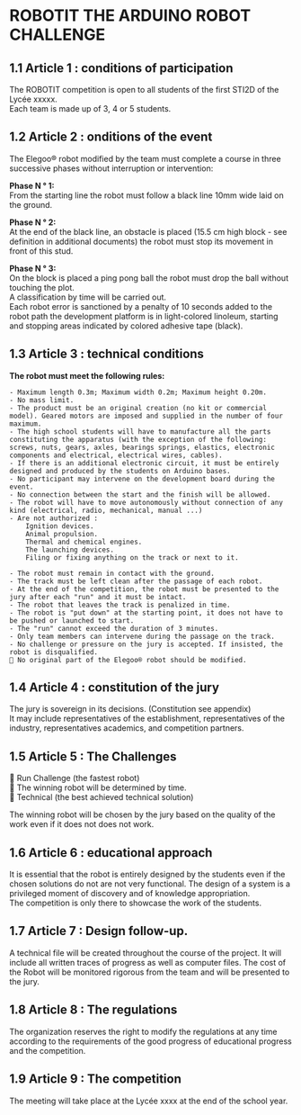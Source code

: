 # ROBOTIT THE ARDUINO ROBOT CHALLENGE

## 1.1 Article 1 : conditions of participation
  The ROBOTIT competition is open to all students of the first STI2D of the Lycée xxxxx.<br>
  Each team is made up of 3, 4 or 5 students.
  

## 1.2 Article 2 : onditions of the event
  The Elegoo® robot modified by the team must complete a course in three successive phases without interruption or intervention:
  
**Phase N ° 1:**<br> 
  From the starting line the robot must follow a black line 10mm wide laid on the ground.
  
**Phase N ° 2:**<br> 
  At the end of the black line, an obstacle is placed (15.5 cm high block - see definition in additional documents) the robot must stop its movement in front of this stud.
  
**Phase N ° 3:** <br>
  On the block is placed a ping pong ball the robot must drop the ball without touching the plot.<br>
  A classification by time will be carried out.<br>
  Each robot error is sanctioned by a penalty of 10 seconds added to the robot path the development platform is in light-colored linoleum, starting and stopping areas indicated   by colored adhesive tape (black).


## 1.3 Article 3 : technical conditions
  **The robot must meet the following rules:**
  ```
  - Maximum length 0.3m; Maximum width 0.2m; Maximum height 0.20m.
  - No mass limit.
  - The product must be an original creation (no kit or commercial model). Geared motors are imposed and supplied in the number of four maximum.
  - The high school students will have to manufacture all the parts constituting the apparatus (with the exception of the following: screws, nuts, gears, axles, bearings springs, elastics, electronic components and electrical, electrical wires, cables).
  - If there is an additional electronic circuit, it must be entirely designed and produced by the students on Arduino bases.
  - No participant may intervene on the development board during the event.
  - No connection between the start and the finish will be allowed.
  - The robot will have to move autonomously without connection of any kind (electrical, radio, mechanical, manual ...)
  - Are not authorized :
      Ignition devices.
      Animal propulsion.
      Thermal and chemical engines.
      The launching devices.
      Filing or fixing anything on the track or next to it.

  - The robot must remain in contact with the ground.
  - The track must be left clean after the passage of each robot.
  - At the end of the competition, the robot must be presented to the jury after each "run" and it must be intact.
  - The robot that leaves the track is penalized in time.
  - The robot is "put down" at the starting point, it does not have to be pushed or launched to start.
  - The "run" cannot exceed the duration of 3 minutes.
  - Only team members can intervene during the passage on the track.
  - No challenge or pressure on the jury is accepted. If insisted, the robot is disqualified.
 📛 No original part of the Elegoo® robot should be modified.
  ```


## 1.4 Article 4 : constitution of the jury
  The jury is sovereign in its decisions. (Constitution see appendix)<br>
  It may include representatives of the establishment, representatives of the industry, representatives academics, and competition partners.
  
  
## 1.5 Article 5 : The Challenges

  📢 Run Challenge (the fastest robot)<br>
  📢 The winning robot will be determined by time.<br>
  📢 Technical (the best achieved technical solution)<br>

  The winning robot will be chosen by the jury based on the quality of the work even if it does not does not work.
  
  
## 1.6 Article 6 : educational approach
  It is essential that the robot is entirely designed by the students even if the chosen solutions do not are not very functional. The design of a system is a privileged moment   of discovery and of knowledge appropriation.<br>
  The competition is only there to showcase the work of the students.
  
  
## 1.7 Article 7 : Design follow-up.
  A technical file will be created throughout the course of the project. It will include all written traces of progress as well as computer files. The cost of the Robot will be   monitored rigorous from the team and will be presented to the jury.
  
  
## 1.8 Article 8 : The regulations
  The organization reserves the right to modify the regulations at any time according to the requirements of the good progress of educational progress and the competition.
  
## 1.9 Article 9 : The competition
  The meeting will take place at the Lycée xxxx at the end of the school year.
